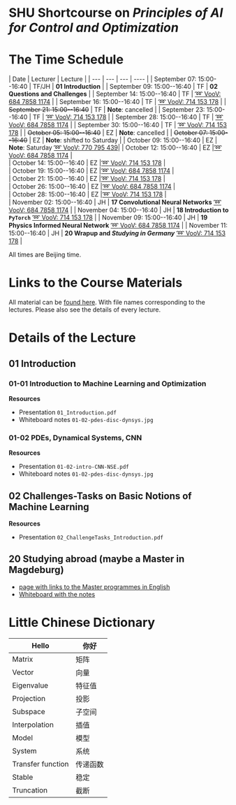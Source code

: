# SHU Shortcourse on *Principles of AI for Control and Optimization*

# The Time Schedule 

| Date | Lecturer | Lecture |
| --- | --- | --- | ---- |
| September 07: 15:00--16:40 | TF/JH | **01 Introduction**  | 
| September 09: 15:00--16:40 | TF | **02 Questions and Challenges** |
| September 14: 15:00--16:40 | TF | [:loop: VooV: 684 7858 1174](https://meeting.tencent.com/dm/hY2m1b5WOFfo) |
| September 16: 15:00--16:40 | TF | [:loop: VooV: 714 153 178](https://meeting.tencent.com/dm/ZPn39wWg2aG0) |
| ~~September 21: 15:00--16:40~~ | TF | **Note**: cancelled |
| September 23: 15:00--16:40 | TF | [:loop: VooV: 714 153 178](https://meeting.tencent.com/dm/ZPn39wWg2aG0) |
| September 28: 15:00--16:40 | TF | [:loop: VooV: 684 7858 1174](https://meeting.tencent.com/dm/hY2m1b5WOFfo) |
| September 30: 15:00--16:40 | TF | [:loop: VooV: 714 153 178](https://meeting.tencent.com/dm/ZPn39wWg2aG0) |
| ~~October 05: 15:00--16:40~~ | EZ | **Note**: cancelled |
| ~~October 07: 15:00--16:40~~ | EZ | **Note**: shifted to Saturday | 
| October 09: 15:00--16:40 | EZ | **Note**: Saturday [:loop: VooV: 770 795 439](https://meeting.tencent.com/dm/e9a3iaLOU3vD?rs=25)| 
| October 12: 15:00--16:40 | EZ |[:loop: VooV: 684 7858 1174](https://meeting.tencent.com/dm/hY2m1b5WOFfo) |  
| October 14: 15:00--16:40 | EZ |[:loop: VooV: 714 153 178](https://meeting.tencent.com/dm/ZPn39wWg2aG0) |  
| October 19: 15:00--16:40 | EZ |[:loop: VooV: 684 7858 1174](https://meeting.tencent.com/dm/hY2m1b5WOFfo) |  
| October 21: 15:00--16:40 | EZ |[:loop: VooV: 714 153 178](https://meeting.tencent.com/dm/ZPn39wWg2aG0) |  
| October 26: 15:00--16:40 | EZ |[:loop: VooV: 684 7858 1174](https://meeting.tencent.com/dm/hY2m1b5WOFfo) |  
| October 28: 15:00--16:40 | EZ |[:loop: VooV: 714 153 178](https://meeting.tencent.com/dm/ZPn39wWg2aG0) |  
| November 02: 15:00--16:40 | JH | **17 Convolutional Neural Networks** [:loop: VooV: 684 7858 1174](https://meeting.tencent.com/dm/hY2m1b5WOFfo) | 
| November 04: 15:00--16:40 | JH | **18 Introduction to `PyTorch`** [:loop: VooV: 714 153 178](https://meeting.tencent.com/dm/ZPn39wWg2aG0) | 
| November 09: 15:00--16:40 | JH | **19 Physics Informed Neural Network** [:loop: VooV: 684 7858 1174](https://meeting.tencent.com/dm/hY2m1b5WOFfo) | 
| November 11: 15:00--16:40 | JH | **20 Wrapup and *Studying in Germany*** [:loop: VooV: 714 153 178](https://meeting.tencent.com/dm/ZPn39wWg2aG0) |

All times are Beijing time.

<!--
 * :microphone: - live session
 * :camera: - prerecorded session
 * :clipboard: - exercise (on your own)
 -->

# Links to the Course Materials

All material can be [found here](https://owncloud.gwdg.de/index.php/s/KTheq78enAQklZs). With file names corresponding to the lectures. Please also see the details of every lecture.

# Details of the Lecture

## 01 Introduction

### 01-01 Introduction to Machine Learning and Optimization

**Resources**

 * Presentation `01_Introduction.pdf`
 * Whiteboard notes `01-02-pdes-disc-dynsys.jpg`

### 01-02 PDEs, Dynamical Systems, CNN

**Resources**

 * Presentation `01-02-intro-CNN-NSE.pdf`
 * Whiteboard notes `01-02-pdes-disc-dynsys.jpg`

## 02 Challenges-Tasks on Basic Notions of Machine Learning

**Resources**

 * Presentation `02_ChallengeTasks_Introduction.pdf`


## 20 Studying abroad (maybe a Master in Magdeburg)

* [page with links to the Master programmes in English](https://www.ovgu.de/unimagdeburg/en/Study/Study+Programmes/Study+Programmes+in+English-p-48822.html)
* [Whiteboard with the notes](files/20-study-abroad.png)


# Little Chinese Dictionary

| Hello | 你好 |
--------|--------
| Matrix| 矩阵 |
| Vector| 向量 |
| Eigenvalue |特征值|
| Projection |投影|
| Subspace |子空间|
| Interpolation |插值|
| Model |模型|
| System |系统|
| Transfer function |传递函数|
| Stable |稳定|
| Truncation |截断|
